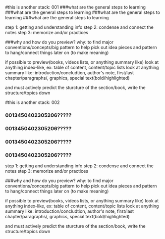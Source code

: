 #this is another stack: 001
###what are the general steps to learning
###what are the general steps to learning
###what are the general steps to learning
###what are the general steps to learning

  step 1: getting and understanding info
  step 2: condense and connect the notes
  step 3: memorize and/or practices

###why and how do you preview?
  why:
  to find major conventions/concepts/big pattern to help pick out idea pieces and pattern to hang/connect things later on (to make meaning)
  
    
  if possible to preview(books, videos lists, or anything summary like)
    look at anything index-like, ex: table of content, content/topic lists
    look at anything summary like: introduction/concludtion, author's note, first/last chapter/paragraphs/, graphics, special text(bold/highlighted)
  
  and must actively predict the sturcture of the section/book, write the structure/topics down

#this is another stack: 002
### 0013450402305206?????
### 0013450402305206?????
### 0013450402305206?????
### 0013450402305206?????

  step 1: getting and understanding info
  step 2: condense and connect the notes
  step 3: memorize and/or practices

###why and how do you preview?
  why:
  to find major conventions/concepts/big pattern to help pick out idea pieces and pattern to hang/connect things later on (to make meaning)
  
    
  if possible to preview(books, videos lists, or anything summary like)
    look at anything index-like, ex: table of content, content/topic lists
    look at anything summary like: introduction/concludtion, author's note, first/last chapter/paragraphs/, graphics, special text(bold/highlighted)
  
  and must actively predict the sturcture of the section/book, write the structure/topics down
